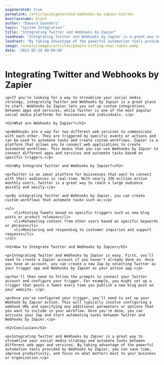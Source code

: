 ```yaml
---
aigenerated: true
permalink: /articles/aigenerated-webhooks-by-zapier-twitter
boxclassname: black
author: "Edward Saunders"
topic: "System Integration"
title: "Integrating Twitter and Webhooks by Zapier"
leadhead: "Integrating Twitter and Webhooks by Zapier is a great way to streamline your social media strategy and automate tasks between different web apps and services"
leadtext: "By taking advantage of the powerful automation tools provided by Webhooks by Zapier, you can save time, improve productivity, and focus on what matters most to your business or organization."
image: /assets/images/articles/people-sitting-near-table.webp
date: '2023-02-18 00:00:00'
---
```

<div class="arttext">
	<h1>Integrating Twitter and Webhooks by Zapier</h1>

	<p>If you're looking for a way to streamline your social media strategy, integrating Twitter and Webhooks by Zapier is a great place to start. Webhooks by Zapier lets you set up custom integrations between apps and services, while Twitter is one of the most popular social media platforms for businesses and individuals. </p>

	<h2>What are Webhooks by Zapier?</h2>

	<p>Webhooks are a way for two different web services to communicate with each other. They are triggered by specific events or actions and can be used to automate tasks and create custom workflows. Zapier is a platform that allows you to connect web applications to create automated workflows. This means that you can use Webhooks by Zapier to connect different apps and services and automate tasks based on specific triggers.</p>

	<h2>Why Integrate Twitter and Webhooks by Zapier?</h2>

	<p>Twitter is an ideal platform for businesses that want to connect with their audiences in real-time. With nearly 330 million active monthly users, Twitter is a great way to reach a large audience quickly and easily.</p>

	<p>By integrating Twitter and Webhooks by Zapier, you can create custom workflows that automate tasks such as:</p>

	<ul>
		<li>Posting Tweets based on specific triggers such as new blog posts or product releases</li>
		<li>Retweeting content from other users based on specific keywords or phrases</li>
		<li>Monitoring and responding to customer inquiries and support requests</li>
	</ul>

	<h2>How to Integrate Twitter and Webhooks by Zapier</h2>

	<p>Integrating Twitter and Webhooks by Zapier is easy. First, you'll need to create a Zapier account if you haven't already done so. Once you have an account, you can create a new Zap by selecting Twitter as your trigger app and Webhooks by Zapier as your action app.</p>

	<p>You'll then need to follow the prompts to connect your Twitter account and configure your trigger. For example, you might set up a trigger that posts a Tweet every time you publish a new blog post on your website. </p>

	<p>Once you've configured your trigger, you'll need to set up your Webhook by Zapier action. This will typically involve configuring a webhook URL and specifying any additional parameters or options that you want to include in your workflow. Once you're done, you can activate your Zap and start automating tasks between Twitter and Webhooks by Zapier.</p>

	<h2>Conclusion</h2>

	<p>Integrating Twitter and Webhooks by Zapier is a great way to streamline your social media strategy and automate tasks between different web apps and services. By taking advantage of the powerful automation tools provided by Webhooks by Zapier, you can save time, improve productivity, and focus on what matters most to your business or organization.</p>

</div>